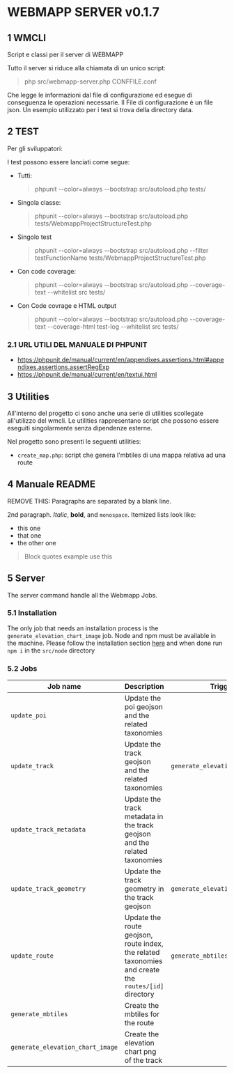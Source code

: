 # WEBMAPP SERVER v0.1.7

## 1 WMCLI

Script e classi per il server di WEBMAPP

Tutto il server si riduce alla chiamata di un unico script:

> php src/webmapp-server.php CONFFILE.conf

Che legge le informazioni dal file di configurazione ed esegue di conseguenza le operazioni necessarie. Il File di configurazione è un file json. Un esempio
utilizzato per i test si trova della directory data.

## 2 TEST

Per gli sviluppatori:

I test possono essere lanciati come segue:

- Tutti:
  > phpunit --color=always --bootstrap src/autoload.php tests/
- Singola classe:
  > phpunit --color=always --bootstrap src/autoload.php tests/WebmappProjectStructureTest.php
- Singolo test
  > phpunit --color=always --bootstrap src/autoload.php --filter testFunctionName tests/WebmappProjectStructureTest.php
- Con code coverage:
  > phpunit --color=always --bootstrap src/autoload.php --coverage-text --whitelist src tests/
- Con Code covrage e HTML output
  > phpunit --color=always --bootstrap src/autoload.php --coverage-text --coverage-html test-log --whitelist src tests/

### 2.1 URL UTILI DEL MANUALE DI PHPUNIT

- https://phpunit.de/manual/current/en/appendixes.assertions.html#appendixes.assertions.assertRegExp
- https://phpunit.de/manual/current/en/textui.html

## 3 Utilities

All'interno del progetto ci sono anche una serie di utilities scollegate all'utilizzo del wmcli. Le utilities rappresentano script che possono essere eseguiti singolarmente senza dipendenze esterne.

Nel progetto sono presenti le seguenti utilities:

- `create_map.php`: script che genera l'mbtiles di una mappa relativa ad una route

## 4 Manuale README

REMOVE THIS:
Paragraphs are separated by a blank line.

2nd paragraph. _Italic_, **bold**, and `monospace`. Itemized lists look like:

- this one
- that one
- the other one

> Block quotes example
> use this

## 5 Server

The server command handle all the Webmapp Jobs.

### 5.1 Installation

The only job that needs an installation process is the `generate_elevation_chart_image` job. Node and npm must be available in the machine. Please follow the installation section [here](https://github.com/Automattic/node-canvas#installation) and when done run `npm i` in the `src/node` directory

### 5.2 Jobs

| Job name                         | Description                                                                                          | Triggers                         |
| -------------------------------- | ---------------------------------------------------------------------------------------------------- | -------------------------------- |
| `update_poi`                     | Update the poi geojson and the related taxonomies                                                    |                                  |
| `update_track`                   | Update the track geojson and the related taxonomies                                                  | `generate_elevation_chart_image` |
| `update_track_metadata`          | Update the track metadata in the track geojson and the related taxonomies                            |                                  |
| `update_track_geometry`          | Update the track geometry in the track geojson                                                       | `generate_elevation_chart_image` |
| `update_route`                   | Update the route geojson, route index, the related taxonomies and create the `routes/[id]` directory | `generate_mbtiles`               |
| `generate_mbtiles`               | Create the mbtiles for the route                                                                     |                                  |
| `generate_elevation_chart_image` | Create the elevation chart png of the track                                                          |
